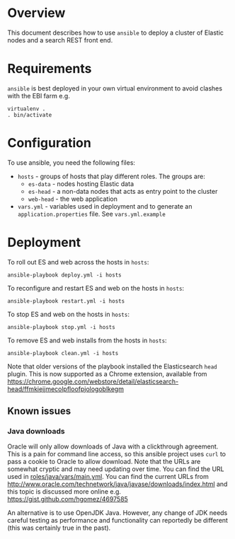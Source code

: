 # Overview
This document describes how to use `ansible` to deploy a cluster of Elastic nodes and a search REST front end. 

# Requirements
`ansible` is best deployed in your own virtual environment to avoid clashes with the EBI farm e.g.
```
virtualenv .
. bin/activate
```

# Configuration
To use ansible, you need the following files:
* `hosts` - groups of hosts that play different roles. The groups are:
    * `es-data` - nodes hosting Elastic data
    * `es-head` - a non-data nodes that acts as entry point to the cluster
    * `web-head` - the web application
* `vars.yml` - variables used in deployment and to generate an `application.properties` file. See `vars.yml.example`

# Deployment
To roll out ES and web across the hosts in `hosts`:
```
ansible-playbook deploy.yml -i hosts  
```

To reconfigure and restart ES and web on the hosts in `hosts`:
```
ansible-playbook restart.yml -i hosts  
```

To stop ES and web on the hosts in `hosts`:
```
ansible-playbook stop.yml -i hosts  
```

To remove ES and web installs from the hosts in `hosts`:
```
ansible-playbook clean.yml -i hosts 
```

Note that older versions of the playbook installed the Elasticsearch `head` plugin. This is now supported as a Chrome extension, available from https://chrome.google.com/webstore/detail/elasticsearch-head/ffmkiejjmecolpfloofpjologoblkegm

## Known issues
### Java downloads
Oracle will only allow downloads of Java with a clickthrough agreement. This is a pain for command line access, so this ansible project uses `curl` to pass a cookie to Oracle to allow download. Note that the URLs are somewhat cryptic and may need updating over time. You can find the URL used in [roles/java/vars/main.yml](roles/java/vars/main.yml). You can find the current URLs from http://www.oracle.com/technetwork/java/javase/downloads/index.html and this topic is discussed more online e.g. https://gist.github.com/hgomez/4697585

An alternative is to use OpenJDK Java. However, any change of JDK needs careful testing as performance and functionality can reportedly be different (this was certainly true in the past).


